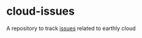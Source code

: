 # cloud-issues
A repository to track [issues](https://github.com/earthly/cloud-issues/issues) related to earthly cloud
